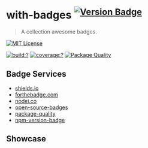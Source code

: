 # with-badges <sup>[![Version Badge](http://versionbadg.es/bubkoo/with-badges.svg)](https://npmjs.org/package/with-badges)</sup>

> A collection awesome badges.

[![MIT License](https://img.shields.io/badge/license-MIT_License-green.svg?style=flat-square)](https://github.com/bubkoo/with-badges/blob/master/LICENSE)

[![build:?](https://img.shields.io/travis/bubkoo/with-badges/master.svg?style=flat-square)](https://travis-ci.org/bubkoo/with-badges)
[![coverage:?](https://img.shields.io/coveralls/bubkoo/with-badges/master.svg?style=flat-square)](https://coveralls.io/github/bubkoo/with-badges)
[![Package Quality](http://npm.packagequality.com/shield/with-badges.svg)](http://packagequality.com/#?package=with-badges)

## Badge Services

- [shields.io](http://shields.io/)
- [forthebadge.com](http://forthebadge.com/)
- [nodei.co](https://nodei.co/)
- [open-source-badges](https://github.com/ellerbrock/open-source-badges)
- [package-quality](http://packagequality.com/)
- [npm-version-badge](https://github.com/teelaunch/npm-version-badge)

## Showcase
   



